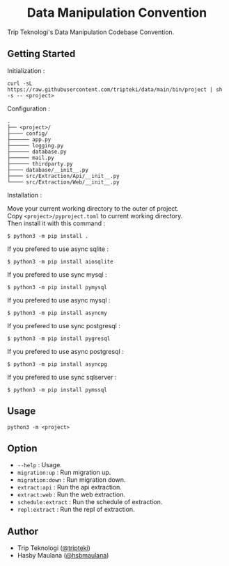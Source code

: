 <h1 align="center">Data Manipulation Convention</h1>

Trip Teknologi's Data Manipulation Codebase Convention.

Getting Started
---

Initialization :

`curl -sL https://raw.githubusercontent.com/tripteki/data/main/bin/project | sh -s -- <project>`

Configuration :

    .
    ├── <project>/
    ├──── config/
    ├────── app.py
    ├────── logging.py
    ├────── database.py
    ├────── mail.py
    ├────── thirdparty.py
    ├──── database/__init__.py
    ├──── src/Extraction/Api/__init__.py
    └──── src/Extraction/Web/__init__.py

Installation :

Move your current working directory to the outer of project. <br />
Copy `<project>/pyproject.toml` to current working directory. <br />
Then install it with this command :

```
$ python3 -m pip install .
```

If you prefered to use async sqlite :

```
$ python3 -m pip install aiosqlite
```

If you prefered to use sync mysql :

```
$ python3 -m pip install pymysql
```

If you prefered to use async mysql :

```
$ python3 -m pip install asyncmy
```

If you prefered to use sync postgresql :

```
$ python3 -m pip install pygresql
```

If you prefered to use async postgresql :

```
$ python3 -m pip install asyncpg
```

If you prefered to use sync sqlserver :

```
$ python3 -m pip install pymssql
```

Usage
---

`python3 -m <project>`

Option
---

- `--help` : Usage.
- `migration:up` : Run migration up.
- `migration:down` : Run migration down.
- `extract:api` : Run the api extraction.
- `extract:web` : Run the web extraction.
- `schedule:extract` : Run the schedule of extraction.
- `repl:extract` : Run the repl of extraction.

Author
---

- Trip Teknologi ([@tripteki](https://linkedin.com/company/tripteki))
- Hasby Maulana ([@hsbmaulana](https://linkedin.com/in/hsbmaulana))
